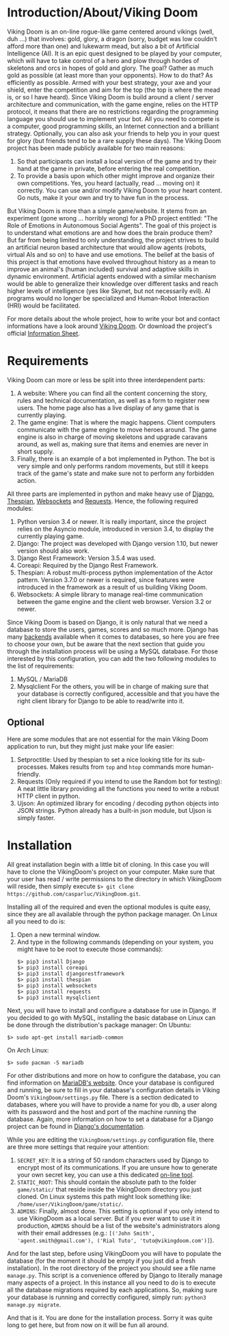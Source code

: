 # Introduction/About/Viking Doom

Viking Doom is an on-line rogue-like game centered around vikings (well, duh ...) that involves: gold, glory, a dragon (sorry, budget was low couldn't afford more than one) and lukewarm mead, but also a bit of Artificial Intelligence (AI). It is an epic quest designed to be played by your computer, which will have to take control of a hero and plow through hordes of skeletons and orcs in hopes of gold and glory. The goal? Gather as much gold as possible (at least more than your opponents). How to do that? As efficiently as possible. Armed with your best strategy, your axe and your shield, enter the competition and aim for the top (the top is where the mead is, or so I have heard).
Since Viking Doom is build around a client / server architecture and communication, with the game engine, relies on the HTTP protocol, it means that there are no restrictions regarding the programming language you should use to implement your bot. All you need to compete is a computer, good programming skills, an Internet connection and a brilliant strategy. Optionally, you can also ask your friends to help you in your quest for glory (but friends tend to be a rare supply these days).
The Viking Doom project has been made publicly available for two main reasons:
1. So that participants can install a local version of the game and try their hand at the game in private, before entering the real competition.
2. To provide a basis upon which other might improve and organize their own competitions. Yes, you heard (actually, read ... moving on) it correctly. You can use and/or modify Viking Doom to your heart content. Go nuts, make it your own and try to have fun in the process.

But Viking Doom is more than a simple game/website. It stems from an experiment (gone wrong ... horribly wrong) for a PhD project entitled: "The Role of Emotions in Autonomous Social Agents". The goal of this project is to understand what emotions are and how does the brain produce them? But far from being limited to only understanding, the project strives to build an artificial neuron based architecture that would allow agents (robots, virtual AIs and so on) to have and use emotions. The belief at the basis of this project is that emotions have evolved throughout history as a mean to improve an animal's (human included) survival and adaptive skills in dynamic environment. Artificial agents endowed with a similar mechanism would be able to generalize their knowledge over different tasks and reach higher levels of intelligence (yes like Skynet, but not necessarily evil). AI programs would no longer be specialized and Human-Robot Interaction (HRI) would be facilitated.

For more details about the whole project, how to write your bot and contact informations have a look around [Viking Doom](http://www.vikingdoom.com). Or download the project's official [Information Sheet](http://vikingdoom.com/static/game/viking_doom_information_sheet.pdf).

# Requirements

Viking Doom can more or less be split into three interdependent parts:
   1. A website: Where you can find all the content concerning the story, rules and technical documentation, as well as a form to register new users. The home page also has a live display of any game that is currently playing.
   2. The game engine: That is where the magic happens. Client computers communicate with the game engine to move heroes around. The game engine is also in charge of moving skeletons and upgrade caravans around, as well as, making sure that items and enemies are never in short supply.
   3. Finally, there is an example of a bot implemented in Python. The bot is very simple and only performs random movements, but still it keeps track of the game's state and make sure not to perform any forbidden action.

All three parts are implemented in python and make heavy use of [Django](https://www.djangoproject.com/), [Thespian](https://github.com/godaddy/Thespian), [Websockets](https://websockets.readthedocs.io/en/stable/) and [Requests](http://docs.python-requests.org/en/master/). Hence, the following required modules:
   1. Python version 3.4 or newer. It is really important, since the project relies on the Asyncio module, introduced in version 3.4, to display the currently playing game.
   2. Django: The project was developed with Django version 1.10, but newer version should also work.
   3. Django Rest Framework: Version 3.5.4 was used.
   4. Coreapi: Required by the Django Rest Framework.
   5. Thespian: A robust multi-process python implementation of the Actor pattern. Version 3.7.0 or newer is required, since features were introduced in the framework as a result of us building Viking Doom.
   6. Websockets: A simple library to manage real-time communication between the game engine and the client web browser. Version 3.2 or newer.

Since Viking Doom is based on Django, it is only natural that we need a database to store the users, games, scores and so much more. Django has many [backends](https://docs.djangoproject.com/en/1.10/ref/databases/) available when it comes to databases, so here you are free to choose your own, but be aware that the next section that guide you through the installation process will be using a MySQL database. For those interested by this configuration, you can add the two following modules to the list of requirements:
   1. MySQL / MariaDB
   2. Mysqlclient
For the others, you will be in charge of making sure that your database is correctly configured, accessible and that you have the right client library for Django to be able to read/write into it.

## Optional

Here are some modules that are not essential for the main Viking Doom application to run, but they might just make your life easier:
   1. Setproctitle: Used by thespian to set a nice looking title for its sub-processes. Makes results from `top` and `htop` commands more human-friendly.
   2. Requests (Only required if you intend to use the Random bot for testing): A neat little library providing all the functions you need to write a robust HTTP client in python.
   3. Ujson: An optimized library for encoding / decoding python objects into JSON strings. Python already has a built-in json module, but Ujson is simply faster.

# Installation

All great installation begin with a little bit of cloning. In this case you will have to clone the VikingDoom's project on your computer. Make sure that your user has read / write permissions to the directory in which VikingDoom will reside, then simply execute `$> git clone https://github.com/casparluc/VikingDoom.git`.

Installing all of the required and even the optional modules is quite easy, since they are all available through the python package manager. On Linux all you need to do is:
1. Open a new terminal window.
2. And type in the following commands (depending on your system, you might have to be root to execute those commands):
   ```
   $> pip3 install Django
   $> pip3 install coreapi
   $> pip3 install djangorestframework
   $> pip3 install thespian
   $> pip3 install websockets
   $> pip3 install requests
   $> pip3 install mysqlclient
   ```

Next, you will have to install and configure a database for use in Django. If you decided to go with MySQL, installing the basic database on Linux can be done through the distribution's package manager:
On Ubuntu:
   ```
   $> sudo apt-get install mariadb-common
   ```

On Arch Linux:
   ```
   $> sudo pacman -S mariadb
   ```

For other distributions and more on how to configure the database, you can find information on [MariaDB's website](https://mariadb.com/kb/en/mariadb/getting-installing-and-upgrading-mariadb/).
Once your database is configured and running, be sure to fill in your database's configuration details in Viking Doom's `VikingDoom/settings.py` file. There is a section dedicated to databases, where you will have to provide a name for you db, a user along with its password and the host and port of the machine running the database. Again, more information on how to set a database for a Django project can be found in [Django's documentation](https://docs.djangoproject.com/en/1.10/ref/settings/#databases).

While you are editing the `VikingDoom/settings.py` configuration file, there are three more settings that require your attention:
1. `SECRET_KEY`: It is a string of 50 random characters used by Django to encrypt most of its communications. If you are unsure how to generate your own secret key, you can use a this dedicated [on-line tool](http://www.miniwebtool.com/django-secret-key-generator/).
2. `STATIC_ROOT`: This should contain the absolute path to the folder `game/static/` that reside inside the VikingDoom directory you just cloned. On Linux systems this path might look something like: `/home/user/VikingDoom/game/static/`.
3. `ADMINS`: Finally, almost done. This setting is optional if you only intend to use VikingDoom as a local server. But if you ever want to use it in production, `ADMINS` should be a list of the website's administrators along with their email addresses (e.g.: `[('John Smith', 'agent.smith@gmail.com'), ('Rial Tuto', 'tuto@vikingdoom.com')]`).

And for the last step, before using VikingDoom you will have to populate the database (for the moment it should be empty if you just did a fresh installation). In the root directory of the project you should see a file name `manage.py`. This script is a convenience offered by Django to literally manage many aspects of a project. In this instance all you need to do is to execute all the database migrations required by each applications. So, making sure your database is running and correctly configured, simply run: `python3 manage.py migrate`.

And that is it. You are done for the installation process. Sorry it was quite long to get here, but from now on it will be fun all around.
